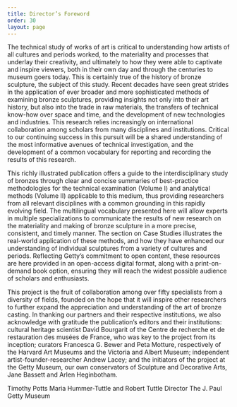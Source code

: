 ```yaml
---
title: Director’s Foreword
order: 30
layout: page
---
```


The technical study of works of art is critical to understanding how artists of all cultures and periods worked, to the materiality and processes that underlay their creativity, and ultimately to how they were able to captivate and inspire viewers, both in their own day and through the centuries to museum goers today. This is certainly true of the history of bronze sculpture, the subject of this study. Recent decades have seen great strides in the application of ever broader and more sophisticated methods of examining bronze sculptures, providing insights not only into their art history, but also into the trade in raw materials, the transfers of technical know-how over space and time, and the development of new technologies and industries. This research relies increasingly on international collaboration among scholars from many disciplines and institutions. Critical to our continuing success in this pursuit will be a shared understanding of the most informative avenues of technical investigation, and the development of a common vocabulary for reporting and recording the results of this research.

This richly illustrated publication offers a guide to the interdisciplinary study of bronzes through clear and concise summaries of best-practice methodologies for the technical examination (Volume I) and analytical methods (Volume II) applicable to this medium, thus providing researchers from all relevant disciplines with a common grounding in this rapidly evolving field. The multilingual vocabulary presented here will allow experts in multiple specializations to communicate the results of new research on the materiality and making of bronze sculpture in a more precise, consistent, and timely manner. The section on Case Studies illustrates the real-world application of these methods, and how they have enhanced our understanding of individual sculptures from a variety of cultures and periods. Reflecting Getty’s commitment to open content, these resources are here provided in an open-access digital format, along with a print-on-demand book option, ensuring they will reach the widest possible audience of scholars and enthusiasts. 

This project is the fruit of collaboration among over fifty specialists from a diversity of fields, founded on the hope that it will inspire other researchers to further expand the appreciation and understanding of the art of bronze casting. In thanking our partners and their respective institutions, we also acknowledge with gratitude the publication’s editors and their institutions: cultural heritage scientist David Bourgarit of the Centre de recherche et de restauration des musées de France, who was key to the project from its inception; curators Francesca G. Bewer and Peta Motture, respectively of the Harvard Art Museums and the Victoria and Albert Museum; independent artist-founder-researcher Andrew Lacey; and the initiators of the project at the Getty Museum, our own conservators of Sculpture and Decorative Arts, Jane Bassett and Arlen Heginbotham. 

Timothy Potts
Maria Hummer-Tuttle and Robert Tuttle Director
The J. Paul Getty Museum


